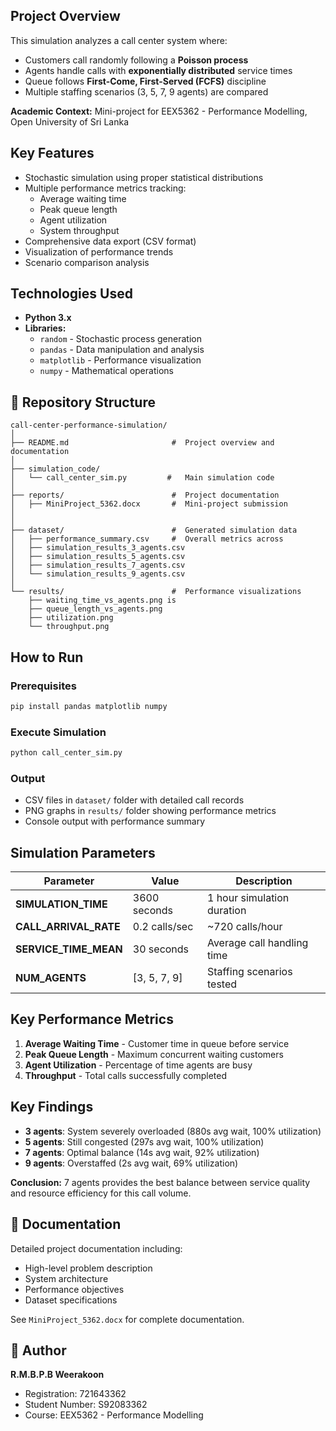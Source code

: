 
##  Project Overview

This simulation analyzes a call center system where:
- Customers call randomly following a **Poisson process**
- Agents handle calls with **exponentially distributed** service times
- Queue follows **First-Come, First-Served (FCFS)** discipline
- Multiple staffing scenarios (3, 5, 7, 9 agents) are compared

**Academic Context:** Mini-project for EEX5362 - Performance Modelling, Open University of Sri Lanka

##  Key Features

- Stochastic simulation using proper statistical distributions
- Multiple performance metrics tracking:
  - Average waiting time
  - Peak queue length
  - Agent utilization
  - System throughput
- Comprehensive data export (CSV format)
- Visualization of performance trends
- Scenario comparison analysis

##  Technologies Used

- **Python 3.x**
- **Libraries:**
  - `random` - Stochastic process generation
  - `pandas` - Data manipulation and analysis
  - `matplotlib` - Performance visualization
  - `numpy` - Mathematical operations
## 📁 Repository Structure
```
call-center-performance-simulation/
│
├── README.md                       #  Project overview and documentation
│
├── simulation_code/                
│   └── call_center_sim.py         #   Main simulation code
│
├── reports/                        #  Project documentation
│   ├── MiniProject_5362.docx       #  Mini-project submission 
│   
│
├── dataset/                        #  Generated simulation data
│   ├── performance_summary.csv     #  Overall metrics across 
│   ├── simulation_results_3_agents.csv
│   ├── simulation_results_5_agents.csv
│   ├── simulation_results_7_agents.csv
│   └── simulation_results_9_agents.csv
│
└── results/                        #  Performance visualizations
    ├── waiting_time_vs_agents.png is
    ├── queue_length_vs_agents.png
    ├── utilization.png          
    └── throughput.png             
```
##  How to Run

### Prerequisites
```bash
pip install pandas matplotlib numpy
```

### Execute Simulation
```bash
python call_center_sim.py
```

### Output
- CSV files in `dataset/` folder with detailed call records
- PNG graphs in `results/` folder showing performance metrics
- Console output with performance summary
## Simulation Parameters

| Parameter | Value | Description |
|-----------|-------|-------------|
| **SIMULATION_TIME** | 3600 seconds | 1 hour simulation duration |
| **CALL_ARRIVAL_RATE** | 0.2 calls/sec | ~720 calls/hour |
| **SERVICE_TIME_MEAN** | 30 seconds | Average call handling time |
| **NUM_AGENTS** | [3, 5, 7, 9] | Staffing scenarios tested |

##  Key Performance Metrics

1. **Average Waiting Time** - Customer time in queue before service
2. **Peak Queue Length** - Maximum concurrent waiting customers
3. **Agent Utilization** - Percentage of time agents are busy
4. **Throughput** - Total calls successfully completed

##  Key Findings

- **3 agents**: System severely overloaded (880s avg wait, 100% utilization)
- **5 agents**: Still congested (297s avg wait, 100% utilization)
- **7 agents**: Optimal balance (14s avg wait, 92% utilization)
- **9 agents**: Overstaffed (2s avg wait, 69% utilization)

**Conclusion:** 7 agents provides the best balance between service quality and resource efficiency for this call volume.

## 📄 Documentation

Detailed project documentation including:
- High-level problem description
- System architecture
- Performance objectives
- Dataset specifications


See `MiniProject_5362.docx` for complete documentation.

## 👤 Author

**R.M.B.P.B Weerakoon**
- Registration: 721643362
- Student Number: S92083362
- Course: EEX5362 - Performance Modelling

